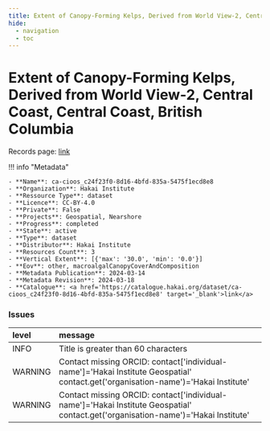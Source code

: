 ```yaml
---
title: Extent of Canopy-Forming Kelps, Derived from World View-2, Central Coast, Central Coast, British Columbia
hide:
  - navigation
  - toc
---
```


# Extent of Canopy-Forming Kelps, Derived from World View-2, Central Coast, Central Coast, British Columbia

Records page: <a href='https://catalogue.hakai.org/dataset/ca-cioos_c24f23f0-8d16-4bfd-835a-5475f1ecd8e8' target='_blank'>link</a>

<div id='map'></div>

!!! info "Metadata"
    
    - **Name**: ca-cioos_c24f23f0-8d16-4bfd-835a-5475f1ecd8e8 
    - **Organization**: Hakai Institute 
    - **Ressource Type**: dataset 
    - **Licence**: CC-BY-4.0 
    - **Private**: False 
    - **Projects**: Geospatial, Nearshore 
    - **Progress**: completed 
    - **State**: active 
    - **Type**: dataset 
    - **Distributor**: Hakai Institute 
    - **Resources Count**: 3 
    - **Vertical Extent**: [{'max': '30.0', 'min': '0.0'}] 
    - **Eov**: other, macroalgalCanopyCoverAndComposition 
    - **Metadata Publication**: 2024-03-14 
    - **Metadata Revision**: 2024-03-18 
    - **Catalogue**: <a href='https://catalogue.hakai.org/dataset/ca-cioos_c24f23f0-8d16-4bfd-835a-5475f1ecd8e8' target='_blank'>link</a> 

### Issues

| level   | message                                                                                                                           |
|:--------|:----------------------------------------------------------------------------------------------------------------------------------|
| INFO    | Title is greater than 60 characters                                                                                               |
| WARNING | Contact missing ORCID: contact['individual-name']='Hakai Institute Geospatial' contact.get('organisation-name')='Hakai Institute' |
| WARNING | Contact missing ORCID: contact['individual-name']='Hakai Institute Geospatial' contact.get('organisation-name')='Hakai Institute' |

<script>
   document.addEventListener("DOMContentLoaded", function() {
    var map = L.map('map').setView([51.505, -125.09], 5);
    L.tileLayer('https://tile.openstreetmap.org/{z}/{x}/{y}.png', {
        maxZoom: 19,
        attribution: '&copy; <a href="http://www.openstreetmap.org/copyright">OpenStreetMap</a>'
    }).addTo(map);
    var geojsonFeature = {
        "type": "Feature",
        "properties": {
            "name" : "Extent of Canopy-Forming Kelps, Derived from World View-2, Central Coast, Central Coast, British Columbia"
        },
        "geometry": {'type': 'Polygon', 'coordinates': [[[-128.6993408203125, 51.31001339554933], [-127.65014648437497, 51.31001339554933], [-127.65014648437497, 52.221069523572794], [-128.6993408203125, 52.221069523572794], [-128.6993408203125, 51.31001339554933]]]}
    }
    L.geoJSON(geojsonFeature).addTo(map);
   })
</script>